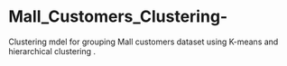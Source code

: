 # Mall_Customers_Clustering-
Clustering mdel for grouping Mall customers dataset using K-means and hierarchical clustering .

